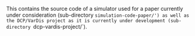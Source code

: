 This contains the source code of a simulator used for a paper
currently under consideration (sub-directory `simulation-code-paper/')
as well as the DCP/VarDis project as it is currently under development
(sub-directory `dcp-vardis-project/`).
